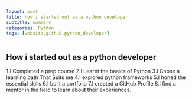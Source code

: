 ```yaml
---
layout: post
title: how i started out as a python developer
subtitle: summary
categories: Python
tags: [website.github.python_developer]
---
```


## How i started out as a python developer
1.I Completed a prep course
2.I Learnt the basics of Python
3.I Chose a learning path That Suits me
4.I explored python frameworks
5.I honed the essential skills
6.I built a portfolio
7.I created a GitHub Profile
8.I find a mentor in the field to learn about their experiences.

